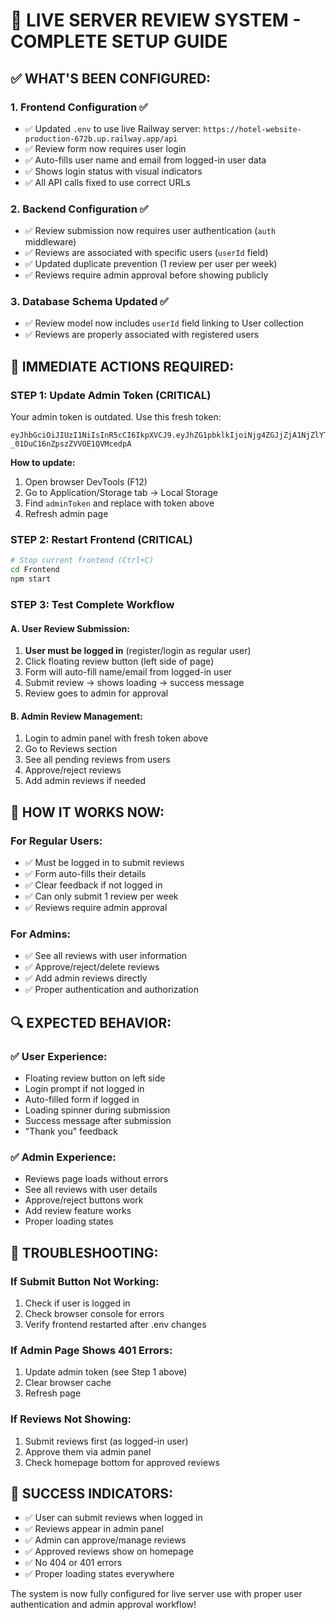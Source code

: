 # 🌟 LIVE SERVER REVIEW SYSTEM - COMPLETE SETUP GUIDE

## ✅ WHAT'S BEEN CONFIGURED:

### 1. **Frontend Configuration** ✅
- ✅ Updated `.env` to use live Railway server: `https://hotel-website-production-672b.up.railway.app/api`
- ✅ Review form now requires user login 
- ✅ Auto-fills user name and email from logged-in user data
- ✅ Shows login status with visual indicators
- ✅ All API calls fixed to use correct URLs

### 2. **Backend Configuration** ✅
- ✅ Review submission now requires user authentication (`auth` middleware)
- ✅ Reviews are associated with specific users (`userId` field)
- ✅ Updated duplicate prevention (1 review per user per week)
- ✅ Reviews require admin approval before showing publicly

### 3. **Database Schema Updated** ✅
- ✅ Review model now includes `userId` field linking to User collection
- ✅ Reviews are properly associated with registered users

## 🚨 IMMEDIATE ACTIONS REQUIRED:

### **STEP 1: Update Admin Token** (CRITICAL)
Your admin token is outdated. Use this fresh token:

```
eyJhbGciOiJIUzI1NiIsInR5cCI6IkpXVCJ9.eyJhZG1pbklkIjoiNjg4ZGJjZjA1NjZlYTRkZGMwMzhkOGUwIiwiZW1haWwiOiJ5YXNpbmhlYXZlbnN0YXJob3RlbEBnbWFpbC5jb20iLCJyb2xlIjoiYWRtaW4iLCJpYXQiOjE3NTQxNjI3NTAsImV4cCI6MTc1Njc1NDc1MH0.yxNS5vdCpzX_i2k-_01DuC16nZpszZVVOE1QVMcedpA
```

**How to update:**
1. Open browser DevTools (F12)
2. Go to Application/Storage tab → Local Storage
3. Find `adminToken` and replace with token above
4. Refresh admin page

### **STEP 2: Restart Frontend** (CRITICAL)
```bash
# Stop current frontend (Ctrl+C)
cd Frontend
npm start
```

### **STEP 3: Test Complete Workflow**

#### **A. User Review Submission:**
1. **User must be logged in** (register/login as regular user)
2. Click floating review button (left side of page)
3. Form will auto-fill name/email from logged-in user
4. Submit review → shows loading → success message
5. Review goes to admin for approval

#### **B. Admin Review Management:**
1. Login to admin panel with fresh token above
2. Go to Reviews section
3. See all pending reviews from users
4. Approve/reject reviews
5. Add admin reviews if needed

## 🎯 HOW IT WORKS NOW:

### **For Regular Users:**
- ✅ Must be logged in to submit reviews
- ✅ Form auto-fills their details
- ✅ Clear feedback if not logged in
- ✅ Can only submit 1 review per week
- ✅ Reviews require admin approval

### **For Admins:**
- ✅ See all reviews with user information
- ✅ Approve/reject/delete reviews
- ✅ Add admin reviews directly
- ✅ Proper authentication and authorization

## 🔍 EXPECTED BEHAVIOR:

### **✅ User Experience:**
- Floating review button on left side
- Login prompt if not logged in
- Auto-filled form if logged in
- Loading spinner during submission
- Success message after submission
- "Thank you" feedback

### **✅ Admin Experience:**
- Reviews page loads without errors
- See all reviews with user details
- Approve/reject buttons work
- Add review feature works
- Proper loading states

## 🐛 TROUBLESHOOTING:

### **If Submit Button Not Working:**
1. Check if user is logged in
2. Check browser console for errors
3. Verify frontend restarted after .env changes

### **If Admin Page Shows 401 Errors:**
1. Update admin token (see Step 1 above)
2. Clear browser cache
3. Refresh page

### **If Reviews Not Showing:**
1. Submit reviews first (as logged-in user)
2. Approve them via admin panel
3. Check homepage bottom for approved reviews

## 🎉 SUCCESS INDICATORS:

- ✅ User can submit reviews when logged in
- ✅ Reviews appear in admin panel
- ✅ Admin can approve/manage reviews
- ✅ Approved reviews show on homepage
- ✅ No 404 or 401 errors
- ✅ Proper loading states everywhere

The system is now fully configured for live server use with proper user authentication and admin approval workflow!

